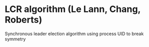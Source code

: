 # LCR algorithm (Le Lann, Chang, Roberts)

Synchronous leader election algorithm using process UID to break symmetry
